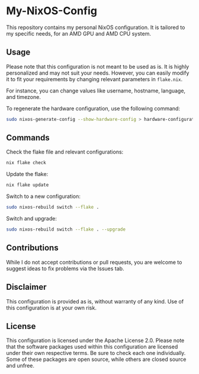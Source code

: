 # My-NixOS-Config

This repository contains my personal NixOS configuration. It is tailored to my specific needs, for an AMD GPU and AMD CPU system. 

## Usage

Please note that this configuration is not meant to be used as is. It is highly personalized and may not suit your needs. However, you can easily modify it to fit your requirements by changing relevant parameters in `flake.nix`. 

For instance, you can change values like username, hostname, language, and timezone. 

To regenerate the hardware configuration, use the following command:

```bash
sudo nixos-generate-config --show-hardware-config > hardware-configuration.nix
```

## Commands

Check the flake file and relevant configurations:

```bash
nix flake check
```

Update the flake:

```bash
nix flake update
```

Switch to a new configuration:

```bash
sudo nixos-rebuild switch --flake .
```

Switch and upgrade:

```bash
sudo nixos-rebuild switch --flake . --upgrade
```

## Contributions

While I do not accept contributions or pull requests, you are welcome to suggest ideas to fix problems via the Issues tab. 

## Disclaimer

This configuration is provided as is, without warranty of any kind. Use of this configuration is at your own risk.

## License

This configuration is licensed under the Apache License 2.0. Please note that the software packages used within this configuration are licensed under their own respective terms. Be sure to check each one individually. Some of these packages are open source, while others are closed source and unfree.